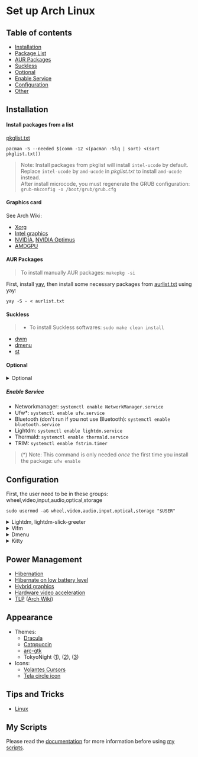 # Set up Arch Linux

## Table of contents

- [Installation](https://github.com/nguyenletientrien/Dotfiles#installation)
- [Package List](https://github.com/nguyenletientrien/Dotfiles#install-packages-from-a-list)
- [AUR Packages](https://github.com/nguyenletientrien/Dotfiles#aur-packages)
- [Suckless](https://github.com/nguyenletientrien/Dotfiles#suckless)
- [Optional](https://github.com/nguyenletientrien/Dotfiles#optional)
- [Enable Service](https://github.com/nguyenletientrien/Dotfiles#enable-service)
- [Configuration](https://github.com/nguyenletientrien/Dotfiles#configuration)
- [Other](https://github.com/nguyenletientrien/Dotfiles#other)

## Installation

#### Install packages from a list
[pkglist.txt](https://github.com/nguyenletientrien/Dotfiles/blob/master/pkg/pkglist.txt)
```
pacman -S --needed $(comm -12 <(pacman -Slq | sort) <(sort pkglist.txt))
```
> Note: Install packages from pkglist will install `intel-ucode` by default. Replace `intel-ucode` by `amd-ucode` in *pkglist.txt* to install `amd-ucode` instead. <br>
After install microcode, you must regenerate the GRUB configuration: <br>
`grub-mkconfig -o /boot/grub/grub.cfg`

#### Graphics card
See Arch Wiki:
- [Xorg](https://wiki.archlinux.org/title/Xorg)
- [Intel graphics](https://wiki.archlinux.org/title/Intel_graphics)
- [NVIDIA](https://wiki.archlinux.org/title/NVIDIA), [NVIDIA Optimus](https://wiki.archlinux.org/title/NVIDIA_Optimus)
- [AMDGPU](https://wiki.archlinux.org/title/AMDGPU)

#### AUR Packages
> To install manually AUR packages: `makepkg -si`

First, install [yay](https://aur.archlinux.org/packages/yay), then install some necessary packages from [aurlist.txt](https://github.com/nguyenletientrien/Dotfiles/blob/master/pkg/aurlist.txt) using yay:
```
yay -S - < aurlist.txt
```

#### Suckless
> - To install Suckless softwares: `sudo make clean install`
- [dwm](https://github.com/nguyenletientrien/dwm)
- [dmenu](https://tools.suckless.org/dmenu)
- [st](https://st.suckless.org)

#### Optional
<details>
<summary>Optional</summary>

> NOTE: You should read the application documentation for more information on the Archwiki or the application main page.
- VirtualBox
- LibreOffice
- mutt-wizard ([LukeSmith](https://github.com/LukeSmithxyz/mutt-wizard))
- auto-cpufreq ([github](https://github.com/AdnanHodzic/auto-cpufreq))
- tlp
- reflector
- aria2
- yt-dlp
- speedtest-cli
</details>

##### Enable Service
- Networkmanager: `systemctl enable NetworkManager.service`
- Ufw\*: `systemctl enable ufw.service`
- Bluetooth (don't run if you not use Bluetooth): `systemctl enable bluetooth.service`
- Lightdm: `systemctl enable lightdm.service`
- Thermald: `systemctl enable thermald.service`
- TRIM: `systemctl enable fstrim.timer`
> (\*) Note: This command is only needed *once* the first time you install the package: `ufw enable`

## Configuration

First, the user need to be in these groups: wheel,video,input,audio,optical,storage
```
sudo usermod -aG wheel,video,audio,input,optical,storage "$USER"
```

<details>
<summary>Lightdm, lightdm-slick-greeter</summary>

#### Lightdm
- Edit config file in */etc/lightdm/lightdm.conf*
  ```
  [Seat:*]
  .....
  greeter-session=lightdm-slick-greeter
  user-session=dwm
  #user-session=i3
  .....
  ```
##### lightdm-slick-greeter
- Copy the picture you want to set background to */usr/share/backgrounds/*
- Create *slick-greeter.conf* as */etc/lightdm/slick-greeter.conf* and edit:
  ```
  [Greeter]
  background=/usr/share/backgrounds/<picture>
  ```
</details>

<details>
<summary>Vifm</summary>

- Copy **myvifmrc** to `~/.config/vifm/`
- In default *vifmrc* files:
    - Comment or delete the line that set default colorscheme.
    - Search for `gvim` and comment or delete these lines.
    - Add this to your vifmrc: `source $HOME/.config/vifm/myvifmrc`
- If you want to have *image preview* then you need to read the **myvifmrc** and follow the steps in it.

> NOTE: you must execute **vifmrun** script to use vifm with Ueberzug support. In other way, you can create symbolic links to add this script to PATH (assuming ~/.local/bin is in your system-wide PATH): `ln -sf ~/.config/vifm/scripts/vifmrun ~/.local/bin/ifm`
</details>

<details>
<summary>Dmenu</summary>

- Add this patch for [mouse support](https://tools.suckless.org/dmenu/patches/mouse-support).
- Edit *config.def.h*:
  - Font: `Hack Nerd Font`
  - Font size: `12`
  - Colors:
    ```
    [SchemeNorm] = { "#777c99", "#1a1b26" },
    [SchemeSel] = { "#0f0f14", "#7aa2f7" },
    ```
</details>

<details>
<summary>Kitty</summary>

- Copy default config file to ***~/.config/***
    ```
    cp /usr/share/doc/kitty/kitty.conf /home/nltt/.config/kitty/
    ```
- Configure
    ```
    #: Fonts
    font_family      JetBrains Mono
    bold_font        JetBrains Mono Bold
    italic_font      JetBrains Mono Italic
    bold_italic_font JetBrains Mono Bold Italic
    font_size 15.0

    #: Window layout
    window_padding_width 5
    hide_window_decorations yes

    #: Color scheme
    background_opacity 0.9

    #: TokyoNight theme
    include tokyonight_moon.conf
    #: Dracula theme
    # include dracula.conf
    ```
- Nerd Symbols
    ```
    # - Use additional nerd symbols
    # See https://github.com/be5invis/Iosevka/issues/248
    # See https://github.com/ryanoasis/nerd-fonts/wiki/Glyph-Sets-and-Code-Points

    # Seti-UI + Custom
    symbol_map U+E5FA-U+E6AC Symbols Nerd Font

    # Devicons
    symbol_map U+E700-U+E7C5 Symbols Nerd Font

    # Font Awesome
    symbol_map U+F000-U+F2E0 Symbols Nerd Font

    # Font Awesome Extension
    symbol_map U+E200-U+E2A9 Symbols Nerd Font

    # Material Design Icons
    symbol_map U+F0001-U+F1AF0 Symbols Nerd Font

    # Weather
    symbol_map U+E300-U+E3E3 Symbols Nerd Font

    # Octicons
    symbol_map U+F400-U+F532,U+2665,U+26A1 Symbols Nerd Font

    # Powerline Symbols
    symbol_map U+E0A0-U+E0A2,U+E0B0-U+E0B3 Symbols Nerd Font

    # Powerline Extra Symbols
    symbol_map U+E0A3,U+E0B4-U+E0C8,U+E0CA,U+E0CC-U+E0D4 Symbols Nerd Font

    # IEC Power Symbols
    symbol_map U+23FB-U+23FE,U+2B58 Symbols Nerd Font

    # Font Logos
    symbol_map U+F300-U+F32F Symbols Nerd Font

    # Pomicons
    symbol_map U+E000-U+E00A Symbols Nerd Font

    # Codicons
    symbol_map U+EA60-U+EBEB Symbols Nerd Font

    # Additional sets
    symbol_map U+E276C-U+E2771 Symbols Nerd Font # Heavy Angle Brackets
    symbol_map U+2500-U+259F Symbols Nerd Font # Box Drawing

    # Some symbols not covered by Symbols Nerd Font
    # nonicons contains icons in the range: U+F101-U+F27D
    # U+F167 is HTML logo, but YouTube logo in Symbols Nerd Font
    symbol_map U+F102,U+F116-U+F118,U+F12F,U+F13E,U+F1AF,U+F1BF,U+F1CF,U+F1FF,U+F20F,U+F21F-U+F220,U+F22E-U+F22F,U+F23F,U+F24F,U+F25F nonicons
    ```
- Theme: [Dracula](https://draculatheme.com/kitty), [TokyoNight](https://github.com/folke/tokyonight.nvim/tree/main/extras/kitty)
</details>

## Power Management

- [Hibernation](https://wiki.archlinux.org/title/Power_management/Suspend_and_hibernate#Hibernation)
- [Hibernate on low battery level](https://wiki.archlinux.org/title/laptop#Hibernate_on_low_battery_level)
- [Hybrid graphics](https://wiki.archlinux.org/title/hybrid_graphics)
- [Hardware video acceleration](https://wiki.archlinux.org/title/Hardware_video_acceleration)
- [TLP](https://linrunner.de/tlp/) ([Arch Wiki](https://wiki.archlinux.org/title/TLP))

## Appearance
- Themes:
    - [Dracula](https://draculatheme.com)
    - [Catppuccin](https://github.com/catppuccin/catppuccin)
    - [arc-gtk](https://github.com/horst3180/Arc-theme)
    - TokyoNight ([1](https://github.com/folke/tokyonight.nvim)), ([2](https://github.com/enkia/tokyo-night-vscode-theme)), ([3](https://www.gnome-look.org/p/1681315/))
- Icons:
    - [Volantes Cursors](https://www.gnome-look.org/p/1356095)
    - [Tela circle icon](https://www.gnome-look.org/p/1359276)

## Tips and Tricks
- [Linux](https://github.com/nguyenletientrien/Dotfiles/tree/master/.github/TIPS.md)

## My Scripts
Please read the [documentation](https://github.com/nguyenletientrien/Dotfiles/tree/master/.github/SCRIPTS.md) for more information before using [my scripts](https://github.com/nguyenletientrien/Dotfiles/tree/master/.scripts).


